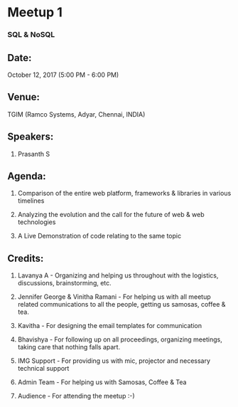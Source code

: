 # Meetup 1

### SQL & NoSQL

## Date:
October 12, 2017 (5:00 PM - 6:00 PM)

## Venue:
TGIM (Ramco Systems, Adyar, Chennai, INDIA)

## Speakers:

1. Prasanth S

## Agenda:

1. Comparison of the entire web platform, frameworks & libraries in various timelines

2. Analyzing the evolution and the call for the future of web & web technologies

3. A Live Demonstration of code relating to the same topic

## Credits:

1. Lavanya A - Organizing and helping us throughout with the logistics, discussions, brainstorming, etc.

2. Jennifer George & Vinitha Ramani - For helping us with all meetup related communications to all the people, getting us samosas, coffee & tea.

3. Kavitha - For designing the email templates for communication

2. Bhavishya - For following up on all proceedings, organizing meetings, taking care that nothing falls apart.

3. IMG Support - For providing us with mic, projector and necessary technical support

4. Admin Team - For helping us with Samosas, Coffee & Tea

5. Audience - For attending the meetup :-)
